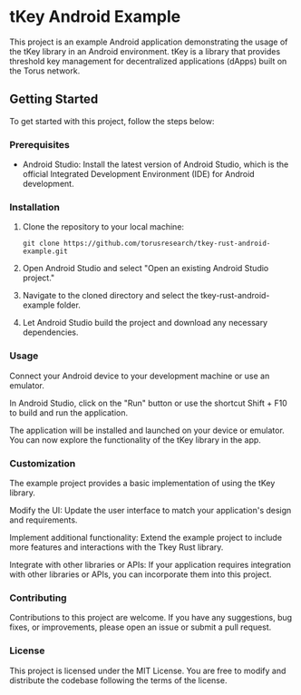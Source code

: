 # tKey Android Example

This project is an example Android application demonstrating the usage of the tKey library in an Android environment. tKey is a library that provides threshold  key management for decentralized applications (dApps) built on the Torus network.

## Getting Started

To get started with this project, follow the steps below:

### Prerequisites

- Android Studio: Install the latest version of Android Studio, which is the official Integrated Development Environment (IDE) for Android development.

### Installation

1. Clone the repository to your local machine:

   ```shell
   git clone https://github.com/torusresearch/tkey-rust-android-example.git
   ```
2. Open Android Studio and select "Open an existing Android Studio project."

3. Navigate to the cloned directory and select the tkey-rust-android-example folder.

4. Let Android Studio build the project and download any necessary dependencies.

### Usage
Connect your Android device to your development machine or use an emulator.

In Android Studio, click on the "Run" button or use the shortcut Shift + F10 to build and run the application.

The application will be installed and launched on your device or emulator. You can now explore the functionality of the tKey library in the app.

### Customization
The example project provides a basic implementation of using the tKey library.

Modify the UI: Update the user interface to match your application's design and requirements.

Implement additional functionality: Extend the example project to include more features and interactions with the Tkey Rust library.

Integrate with other libraries or APIs: If your application requires integration with other libraries or APIs, you can incorporate them into this project.

### Contributing
Contributions to this project are welcome. If you have any suggestions, bug fixes, or improvements, please open an issue or submit a pull request.

### License
This project is licensed under the MIT License. You are free to modify and distribute the codebase following the terms of the license.

